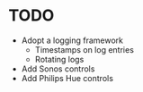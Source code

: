 # TODO

- Adopt a logging framework
  - Timestamps on log entries
  - Rotating logs
- Add Sonos controls
- Add Philips Hue controls
